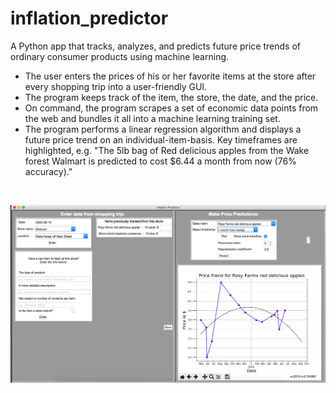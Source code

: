 # inflation_predictor

A Python app that tracks, analyzes, and predicts future price trends of ordinary consumer products using machine learning.

- The user enters the prices of his or her favorite items at the store after every shopping trip into a user-friendly GUI.
- The program keeps track of the item, the store, the date, and the price.
- On command, the program scrapes a set of economic data points from the web and bundles it all into a machine learning training set.
- The program performs a linear regression algorithm and displays a future price trend on an individual-item-basis. Key timeframes are highlighted, e.g. "The 5lb bag of Red delicious apples from the Wake forest Walmart is predicted to cost $6.44 a month from now (76% accuracy)."
<br>
<p align="center">
  <img src="https://github.com/jmsbutcher/inflation_predictor/blob/master/GUI_2.png">
</p>
